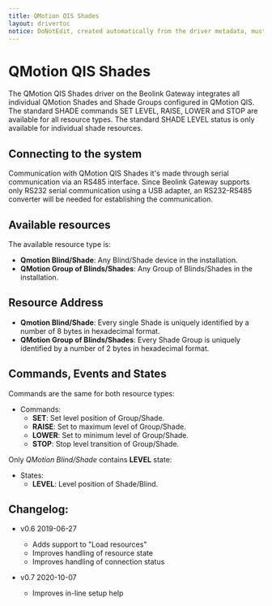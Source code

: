 ```yaml
---
title: QMotion QIS Shades
layout: drivertoc
notice: DoNotEdit, created automatically from the driver metadata, must be updated on the driver itself
---
```

# QMotion QIS Shades

The QMotion QIS Shades driver on the Beolink Gateway integrates all individual QMotion Shades and Shade Groups configured in QMotion QIS. 
The standard SHADE commands SET LEVEL, RAISE, LOWER and STOP are available for all resource types. 
The standard SHADE LEVEL status is only available for individual shade resources. 

## Connecting to the system

Communication with QMotion QIS Shades it's made through serial communication via an RS485 interface. Since Beolink Gateway supports only RS232 serial communication using a USB adapter, an RS232-RS485 converter will be needed for establishing the communication.

## Available resources

The available resource type is:
* **Qmotion Blind/Shade**: Any Blind/Shade device in the installation.
* **QMotion Group of Blinds/Shades**: Any Group of Blinds/Shades in the installation.

## Resource Address

* **Qmotion Blind/Shade**: Every single Shade is uniquely identified by a number of 8 bytes in hexadecimal format. 
* **QMotion Group of Blinds/Shades**: Every Shade Group is uniquely identified by a number of 2 bytes in hexadecimal format.

## Commands, Events and States

Commands are the same for both resource types:
* Commands:
  - **SET**: Set level position of Group/Shade.
  - **RAISE**: Set to maximum level of Group/Shade.
  - **LOWER**: Set to minimum level of Group/Shade.
  - **STOP**: Stop level transition of Group/Shade.

Only *QMotion Blind/Shade* contains **LEVEL** state:
* States:
  - **LEVEL**: Level position of Shade/Blind.

## Changelog:

  - v0.6 2019-06-27 
    - Adds support to "Load resources"
    - Improves handling of resource state
    - Improves handling of connection status

  - v0.7 2020-10-07 
    - Improves in-line setup help
